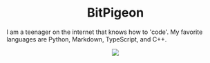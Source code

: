 <h1 align="center">BitPigeon</h1>

I am a teenager on the internet that knows how to 'code'. My favorite languages are Python, Markdown, TypeScript, and C++.

<p align="center">
  <img src="https://skillicons.dev/icons?i=bash,cpp,cmake,css,deno,emacs,flask,git,github,githubactions,gtk,html,js,jquery,linux,md,mysql,nodejs,py,raspberrypi,regex,replit,rust,stackoverflow,ts,unity,v,vim,vscode&perline=14">
</p>
